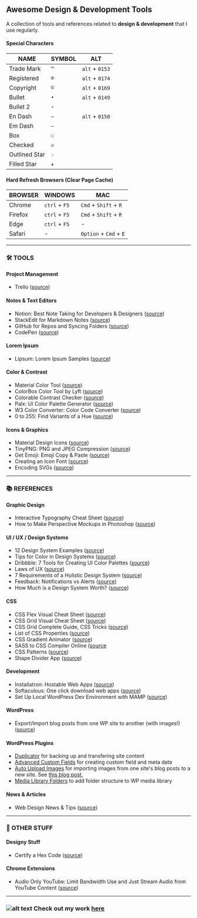 ## Awesome Design & Development Tools

A collection of tools and references related to **design & development** that I use regularly.

#### Special Characters

| NAME | SYMBOL | ALT |
| --- | --- | --- |
| Trade Mark | `™` | `alt` + `0153` |
| Registered | `®` | `alt` + `0174` |
| Copyright | `©` | `alt` + `0169` |
| Bullet | `•` | `alt` + `0149` | 
| Bullet 2 | `∘` |
| En Dash | `–` | `alt` + `0150` |
| Em Dash | `—` | 
| Box | `☐` |
| Checked | `☒` |
| Outlined Star | `☆` |
| Filled Star | `★` |

#### Hard Refresh Browsers (Clear Page Cache)

| BROWSER | WINDOWS | MAC |
| --- | --- | --- |
| Chrome | `ctrl` + `F5` | `Cmd` + `Shift` + `R` |
| Firefox | `ctrl` + `F5` | `Cmd` + `Shift` + `R` |
| Edge | `ctrl` + `F5` | - |
| Safari | - | `Option` + `Cmd` + `E` |

---

### 🛠️ TOOLS

#### Project Management

- Trello ([source](https://www.trello.com))

#### Notes & Text Editors

- Notion: Best Note Taking for Developers & Designers ([source](https://www.notion.so/?r=19b74847b7c04323990b50aa249083fc))
- StackEdit for Markdown Notes ([source](https://stackedit.io/app#))
- GitHub for Repos and Syncing Folders ([source](https://www.github.com))
- CodePen ([source](https://codepen.io/))

#### Lorem Ipsum

- Lipsum: Lorem Ipsum Samples ([source](https://www.lipsum.com/))

#### Color & Contrast

- Material Color Tool ([source](https://material.io/resources/color/#!/?view.left=0&view.right=0&primary.color=6002ee))
- ColorBox Color Tool by Lyft ([source](https://www.colorbox.io/))
- Colorable Contrast Checker ([source](https://colorable.jxnblk.com/bbbbbb/ffffff))
- Palx: UI Color Palette Generator ([source](https://palx.jxnblk.com/))
- W3 Color Converter: Color Code Converter ([source](https://www.w3schools.com/colors/colors_converter.asp))
- 0 to 255: Find Variants of a Hue ([source](https://www.0to255.com/))

#### Icons & Graphics

- Material Design Icons ([source](https://material.io/resources/icons/?style=baseline))
- TinyPNG: PNG and JPEG Compression ([source](https://tinypng.com/))
- Get Emoji: Emoji Copy & Paste ([source](https://getemoji.com/))
- Creating an Icon Font ([source](https://mediatemple.net/blog/tips/creating-implementing-icon-font-tutorial/))
- Encoding SVGs ([source](https://yoksel.github.io/url-encoder/))

---

### 📚 REFERENCES

#### Graphic Design

- Interactive Typography Cheat Sheet ([source](https://codepo8.github.io/typography-cheatsheet/))
- How to Make Perspective Mockups in Photoshop ([source](https://www.youtube.com/watch?v=eeNJr3YBw6Q))

#### UI / UX / Design Systems

- 12 Design System Examples ([source](https://medium.com/@siw_grinaker/top-12-design-systems-b598368be5a6))
- Tips for Color in Design Systems ([source](https://medium.com/eightshapes-llc/color-in-design-systems-a1c80f65fa3))
- Dribbble: 7 Tools for Creating UI Color Palettes ([source](https://dribbble.com/stories/2019/10/25/7-ui-tools-for-better-color-palettes?ref=webdesignernews.com))
- Laws of UX ([source](https://lawsofux.com/))
- 7 Requirements of a Holistic Design System ([source](https://blog.marvelapp.com/holistic-design-system/?ref=webdesignernews.com))
- Feedback: Notifications vs Alerts ([source](https://ux.stackexchange.com/questions/91406/what-is-the-difference-between-alert-notification-banner-and-toast-message))
- How Much is a Design System Worth? ([source](https://uxdesign.cc/how-much-is-a-design-system-worth-d72e2ededf76))

#### CSS

- CSS Flex Visual Cheat Sheet ([source](http://flexbox.malven.co/))
- CSS Grid Visual Cheat Sheet ([source](http://grid.malven.co/))
- CSS Grid Complete Guide, CSS Tricks ([source](https://css-tricks.com/snippets/css/complete-guide-grid/))
- List of CSS Properties ([source](https://www.tutorialrepublic.com/css-reference/css3-properties.php))
- CSS Gradient Animator ([source](https://www.gradient-animator.com/))
- SASS to CSS Compiler Online ([source](https://www.sassmeister.com/)
- CSS Patterns ([source](https://bansal.io/pattern-css))
- Shape Divider App ([source](https://www.shapedivider.app/))

#### Development

- Installatron: Hostable Web Apps ([source](https://installatron.com/apps))
- Softaculous: One click download web apps ([source](https://softaculous.com/apps))
- Set Up Local WordPress Dev Environment with MAMP ([source](https://premium.wpmudev.org/blog/develop-wordpress-locally-mamp/))

#### WordPress
- Export/Import blog posts from one WP site to another (with images!) ([source](https://wordpress.stackexchange.com/questions/257180/how-to-import-wordpress-posts-with-images-from-one-wordpress-site-to-another))

#### WordPress Plugins
- [Duplicator](https://wordpress.org/plugins/duplicator/) for backing up and transfering site content
- [Advanced Custom Fields](https://www.advancedcustomfields.com/) for creating custom field and meta data
- [Auto Upload Images](https://wordpress.org/plugins/auto-upload-images/) for importing images from one site's blog posts to a new site. See [this blog post.](https://wordpress.stackexchange.com/questions/257180/how-to-import-wordpress-posts-with-images-from-one-wordpress-site-to-another)
- [Media Library Folders](https://wordpress.org/plugins/media-library-plus/) to add folder structure to WP media library

#### News & Articles

- Web Design News & Tips ([source](https://www.webdesignernews.com/))

---

### 😬 OTHER STUFF

#### Designy Stuff

- Certify a Hex Code ([source](https://kolormark.com/))

#### Chrome Extensions

- Audio Only YouTube: Limit Bandwidth Use and Just Stream Audio from YouTube Content ([source](https://chrome.google.com/webstore/detail/audio-only-youtube/pkocpiliahoaohbolmkelakpiphnllog/related?hl=en))



---

### ![alt text](https://www.linepup.com/favicon-32x32.png "Linepup Design Co.") Check out my work [here](https://www.linepup.com)
